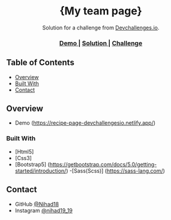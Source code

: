 <!-- Please update value in the {}  -->

<h1 align="center">{My team page}</h1>

<div align="center">
   Solution for a challenge from  <a href="http://devchallenges.io" target="_blank">Devchallenges.io</a>.
</div>

<div align="center">
  <h3>
    <a href="https://recipe-page-devchallengesio.netlify.app/">
      Demo
    </a>
    <span> | </span>
    <a href="https://devchallenges.io/solutions/c3guYYCMLKdUO0UjXhFm">
      Solution
    </a>
    <span> | </span>
    <a href="https://devchallenges.io/challenges/hhmesazsqgKXrTkYkt0U">
      Challenge
    </a>
  </h3>
</div>

<!-- TABLE OF CONTENTS -->

## Table of Contents
- [Overview](#overview)
- [Built With](#built-with)
- [Contact](#contact)

<!-- OVERVIEW -->
## Overview

- Demo (https://recipe-page-devchallengesio.netlify.app/)

### Built With

- [Html5]
- [Css3]
- [Bootstrap5] (https://getbootstrap.com/docs/5.0/getting-started/introduction/)
-[Sass(Scss)] (https://sass-lang.com/)

## Contact

- GitHub [@Nihad18](https://github.com/Nihad18/)
- Instagram [@nihad19_19](https://www.instagram.com/nihad19_19/)

